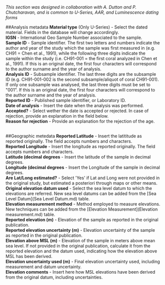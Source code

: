 *This section was designed in collaboration with A. Dutton and P. Chutcharavan, and is common to U-Series, AAR, and Luminescence dating forms*

##Analysis metadata
**Material type** (Only U-Series) - Select the dated material. Fields in the database will change accordingly.</br>
**IGSN** - International Geo Sample Number associated to the sample.</br>
**Sample ID** - Sample identifier. The first two letters and numbers indicate the author and year of the study which the sample was first measured in (e.g. CH91 = Chen et al., 1991), while the following three digits indicate the sample within the study (i.e. CH91-001 = the first coral analyzed in Chen et al., 1991). If this is an original date, the first four characters will correspond to the author surname and the year of analysis.</br>
**Analysis ID** - Subsample identifier. The last three digits are the subsample ID (e.g. CH91-001-002 is the second subsample/aliquot of coral CH91-001). If only one subsample was analysed, the last three digits must be set to "001". If this is an original date, the first four characters will correspond to the author surname and the year of analysis.</br>
**Reported ID** - Published sample identifier, or Laboratory ID.</br>
**Date of analysis** - Insert the date when the analysis was performed.
**Accepted?** - Select wether the date is accepted or rejected. In case of rejection, provide an explanation in the field below.</br>
**Reason for rejection** - Provide an explanation for the rejection of the age.</br></br>

##Geographic metedata
**Reported Latitude** - Insert the latititude as reported originally. The field accepts numbers and characters.</br>
**Reported Longitude** - Insert the longitude as reported originally. The field accepts numbers and characters.</br>
**Latitude (decimal degrees** - Insert the latitude of the sample in decimal degrees.</br>
**Longitude (decimal degrees** - Insert the Longitude of the sample in decimal degrees.</br>
**Are Lat/Long estimated?** - Select 'Yes' if Lat and Long were not provided in the original study, but estimated a posteriori through maps or other means. </br>
**Original elevation datum used** - Select the sea level datum to which the elevations are referred. New sea level datums can be added from the [Sea Level Datum](Sea Level Datum.md) table.</br>
**Elevation measurement method** - Method employed to measure elevations. New techniques can be added from the [Elevation Measurement](Elevation measurement.md) table.</br>
**Reported elevation (m)** - Elevation of the sample as reported in the original publication.</br>
**Reported elevation uncertainty (m)** - Elevation uncertainty of the sample as reported in the original publication.</br>
**Elevation above MSL (m)** - Elevation of the sample in meters above mean sea level. If not provided in the original publication, calculate it from the reported elevation and the datum used, indicating how the elevation above MSL has been derived.</br>
**Elevation uncertainty used (m)** - Final elevation uncertainty used, including measurement and datum uncertainty.</br>
**Elevation comments** - Insert here how MSL elevations have been derived from the original datum, including uncertainties.</br>
